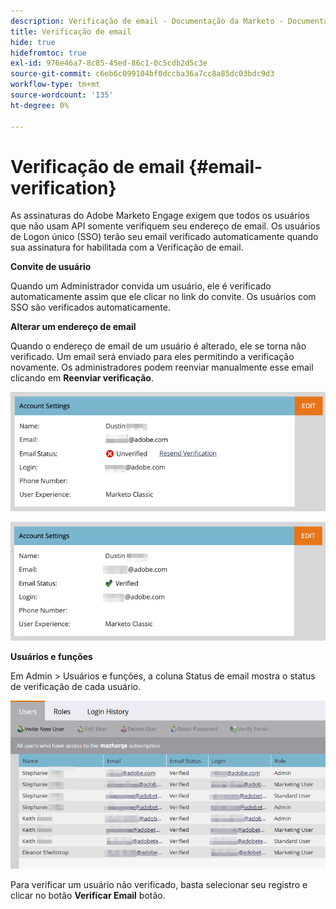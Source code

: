 ```yaml
---
description: Verificação de email - Documentação da Marketo - Documentação do produto
title: Verificação de email
hide: true
hidefromtoc: true
exl-id: 976e46a7-8c85-45ed-86c1-0c5cdb2d5c3e
source-git-commit: c6eb6c099104bf0dccba36a7cc8a85dc03bdc9d3
workflow-type: tm+mt
source-wordcount: '135'
ht-degree: 0%

---
```


# Verificação de email {#email-verification}

As assinaturas do Adobe Marketo Engage exigem que todos os usuários que não usam API somente verifiquem seu endereço de email. Os usuários de Logon único (SSO) terão seu email verificado automaticamente quando sua assinatura for habilitada com a Verificação de email.

**Convite de usuário**

Quando um Administrador convida um usuário, ele é verificado automaticamente assim que ele clicar no link do convite. Os usuários com SSO são verificados automaticamente.

**Alterar um endereço de email**

Quando o endereço de email de um usuário é alterado, ele se torna não verificado. Um email será enviado para eles permitindo a verificação novamente. Os administradores podem reenviar manualmente esse email clicando em **Reenviar verificação**.

![](assets/email-verification-1.png)

![](assets/email-verification-2.png)

**Usuários e funções**

Em Admin > Usuários e funções, a coluna Status de email mostra o status de verificação de cada usuário.

![](assets/email-verification-3.png)

Para verificar um usuário não verificado, basta selecionar seu registro e clicar no botão **Verificar Email** botão.

